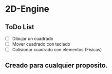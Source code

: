# 2D-Engine

## ToDo List

- [ ] Dibujar un cuadrado
- [ ] Mover cuadrado con teclado
- [ ] Colisionar cuadrado con elementos (Fisicas)

## Creado para cualquier proposito.
